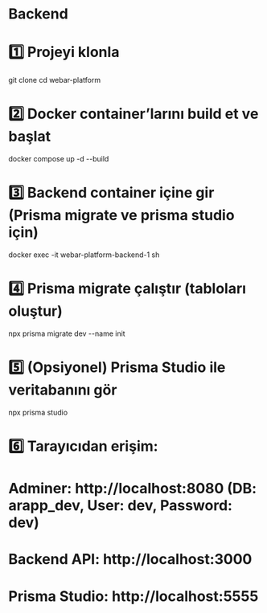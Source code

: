 # Backend
# 1️⃣ Projeyi klonla
git clone <repository-url>
cd webar-platform

# 2️⃣ Docker container’larını build et ve başlat
docker compose up -d --build

# 3️⃣ Backend container içine gir (Prisma migrate ve prisma studio için)
docker exec -it webar-platform-backend-1 sh

# 4️⃣ Prisma migrate çalıştır (tabloları oluştur)
npx prisma migrate dev --name init

# 5️⃣ (Opsiyonel) Prisma Studio ile veritabanını gör
npx prisma studio

# 6️⃣ Tarayıcıdan erişim:
# Adminer: http://localhost:8080  (DB: arapp_dev, User: dev, Password: dev)
# Backend API: http://localhost:3000
# Prisma Studio: http://localhost:5555